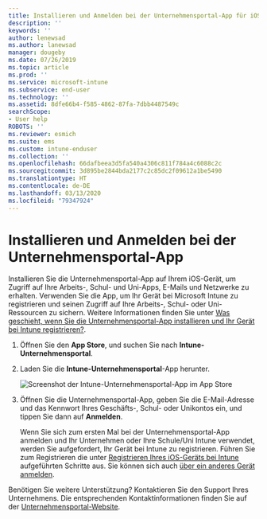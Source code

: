 ```yaml
---
title: Installieren und Anmelden bei der Unternehmensportal-App für iOS | Microsoft-Dokumentation
description: ''
keywords: ''
author: lenewsad
ms.author: lanewsad
manager: dougeby
ms.date: 07/26/2019
ms.topic: article
ms.prod: ''
ms.service: microsoft-intune
ms.subservice: end-user
ms.technology: ''
ms.assetid: 8dfe66b4-f585-4862-87fa-7dbb4487549c
searchScope:
- User help
ROBOTS: ''
ms.reviewer: esmich
ms.suite: ems
ms.custom: intune-enduser
ms.collection: ''
ms.openlocfilehash: 66dafbeea3d5fa540a4306c811f784a4c6088c2c
ms.sourcegitcommit: 3d895be2844bda2177c2c85dc2f09612a1be5490
ms.translationtype: HT
ms.contentlocale: de-DE
ms.lasthandoff: 03/13/2020
ms.locfileid: "79347924"
---
```

# <a name="install-and-sign-in-to-the-company-portal-app"></a>Installieren und Anmelden bei der Unternehmensportal-App

Installieren Sie die Unternehmensportal-App auf Ihrem iOS-Gerät, um Zugriff auf Ihre Arbeits-, Schul- und Uni-Apps, E-Mails und Netzwerke zu erhalten. Verwenden Sie die App, um Ihr Gerät bei Microsoft Intune zu registrieren und seinen Zugriff auf Ihre Arbeits-, Schul- oder Uni-Ressourcen zu sichern. Weitere Informationen finden Sie unter [Was geschieht, wenn Sie die Unternehmensportal-App installieren und Ihr Gerät bei Intune registrieren?](what-happens-if-you-install-the-company-portal-app-and-enroll-your-device-in-intune-ios.md).

1. Öffnen Sie den **App Store**, und suchen Sie nach **Intune-Unternehmensportal**.

2. Laden Sie die **Intune-Unternehmensportal**-App herunter.

    ![Screenshot der Intune-Unternehmensportal-App im App Store](./media/cp-ios-redesign-after-1904.PNG)  

3. Öffnen Sie die Unternehmensportal-App, geben Sie die E-Mail-Adresse und das Kennwort Ihres Geschäfts-, Schul- oder Unikontos ein, und tippen Sie dann auf **Anmelden**.

    Wenn Sie sich zum ersten Mal bei der Unternehmensportal-App anmelden und Ihr Unternehmen oder Ihre Schule/Uni Intune verwendet, werden Sie aufgefordert, Ihr Gerät bei Intune zu registrieren. Führen Sie zum Registrieren die unter [Registrieren Ihres iOS-Geräts bei Intune](enroll-your-device-in-intune-ios.md) aufgeführten Schritte aus. Sie können sich auch [über ein anderes Gerät anmelden](https://docs.microsoft.com/user-help/sign-in-to-the-company-portal#sign-in-from-another-device).

Benötigen Sie weitere Unterstützung? Kontaktieren Sie den Support Ihres Unternehmens. Die entsprechenden Kontaktinformationen finden Sie auf der [Unternehmensportal-Website](https://go.microsoft.com/fwlink/?linkid=2010980).
